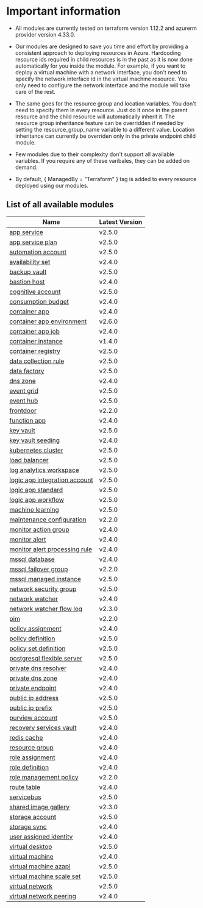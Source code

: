 # Important information
* All modules are currently tested on terraform version 1.12.2 and azurerm provider version 4.33.0.

* Our modules are designed to save you time and effort by providing a consistent approach to deploying resources in Azure. Hardcoding resource ids required in child resources is in the past as it is now done automatically for you inside the module. For example, if you want to deploy a virtual machine with a network interface, you don't need to specify the network interface id in the virtual machine resource. You only need to configure the network interface and the module will take care of the rest.

* The same goes for the resource group and location variables. You don't need to specify them in every resource. Just do it once in the parent resource and the child resource will automatically inherit it. The resource group inheritance feature can be overridden if needed by setting the resource_group_name variable to a different value. Location inheritance can currently be overriden only in the private endpoint child module.

* Few modules due to their complexity don't support all available variables. If you require any of these varibales, they can be added on demand.

* By default, { ManagedBy = "Terraform" } tag is added to every resource deployed using our modules.

## List of all available modules


| Name | Latest Version |
| ---- | -------------- |
| [app service](./app-service/README.md) | v2.5.0 |
| [app service plan](./app-service-plan/README.md) | v2.5.0 |
| [automation account](./automation-account/README.md) | v2.5.0 |
| [availability set](./availability-set/README.md) | v2.4.0 |
| [backup vault](./backup-vault/README.md) | v2.5.0 |
| [bastion host](./bastion-host/README.md) | v2.4.0 |
| [cognitive account](./cognitive-account/README.md) | v2.5.0 |
| [consumption budget](./consumption-budget/README.md) | v2.4.0 |
| [container app](./container-app/README.md) | v2.4.0 |
| [container app environment](./container-app-environment/README.md) | v2.6.0 |
| [container app job](./container-app-job/README.md) | v2.4.0 |
| [container instance](./container-instance/README.md) | v1.4.0 |
| [container registry](./container-registry/README.md) | v2.5.0 |
| [data collection rule](./data-collection-rule/README.md) | v2.5.0 |
| [data factory](./data-factory/README.md) | v2.5.0 |
| [dns zone](./dns-zone/README.md) | v2.4.0 |
| [event grid](./event-grid/README.md) | v2.5.0 |
| [event hub](./event-hub/README.md) | v2.5.0 |
| [frontdoor](./frontdoor/README.md) | v2.2.0 |
| [function app](./function-app/README.md) | v2.4.0 |
| [key vault](./key-vault/README.md) | v2.5.0 |
| [key vault seeding](./key-vault-seeding/README.md) | v2.4.0 |
| [kubernetes cluster](./kubernetes-cluster/README.md) | v2.5.0 |
| [load balancer](./load-balancer/README.md) | v2.5.0 |
| [log analytics workspace](./log-analytics-workspace/README.md) | v2.5.0 |
| [logic app integration account](./logic-app-integration-account/README.md) | v2.5.0 |
| [logic app standard](./logic-app-standard/README.md) | v2.5.0 |
| [logic app workflow](./logic-app-workflow/README.md) | v2.5.0 |
| [machine learning](./machine-learning/README.md) | v2.5.0 |
| [maintenance configuration](./maintenance-configuration/README.md) | v2.2.0 |
| [monitor action group](./monitor-action-group/README.md) | v2.4.0 |
| [monitor alert](./monitor-alert/README.md) | v2.4.0 |
| [monitor alert processing rule](./monitor-alert-processing-rule/README.md) | v2.4.0 |
| [mssql database](./mssql-database/README.md) | v2.4.0 |
| [mssql failover group](./mssql-failover-group/README.md) | v2.2.0 |
| [mssql managed instance](./mssql-managed-instance/README.md) | v2.5.0 |
| [network security group](./network-security-group/README.md) | v2.5.0 |
| [network watcher](./network-watcher/README.md) | v2.4.0 |
| [network watcher flow log](./network-watcher-flow-log/README.md) | v2.3.0 |
| [pim](./pim/README.md) | v2.2.0 |
| [policy assignment](./policy-assignment/README.md) | v2.4.0 |
| [policy definition](./policy-definition/README.md) | v2.5.0 |
| [policy set definition](./policy-set-definition/README.md) | v2.5.0 |
| [postgresql flexible server](./postgresql-flexible-server/README.md) | v2.5.0 |
| [private dns resolver](./private-dns-resolver/README.md) | v2.4.0 |
| [private dns zone](./private-dns-zone/README.md) | v2.4.0 |
| [private endpoint](./private-endpoint/README.md) | v2.4.0 |
| [public ip address](./public-ip-address/README.md) | v2.5.0 |
| [public ip prefix](./public-ip-prefix/README.md) | v2.5.0 |
| [purview account](./purview-account/README.md) | v2.5.0 |
| [recovery services vault](./recovery-services-vault/README.md) | v2.4.0 |
| [redis cache](./redis-cache/README.md) | v2.4.0 |
| [resource group](./resource-group/README.md) | v2.4.0 |
| [role assignment](./role-assignment/README.md) | v2.4.0 |
| [role definition](./role-definition/README.md) | v2.4.0 |
| [role management policy](./role-management-policy/README.md) | v2.2.0 |
| [route table](./route-table/README.md) | v2.4.0 |
| [servicebus](./servicebus/README.md) | v2.5.0 |
| [shared image gallery](./shared-image-gallery/README.md) | v2.3.0 |
| [storage account](./storage-account/README.md) | v2.5.0 |
| [storage sync](./storage-sync/README.md) | v2.4.0 |
| [user assigned identity](./user-assigned-identity/README.md) | v2.4.0 |
| [virtual desktop](./virtual-desktop/README.md) | v2.5.0 |
| [virtual machine](./virtual-machine/README.md) | v2.4.0 |
| [virtual machine azapi](./virtual-machine-azapi/README.md) | v2.5.0 |
| [virtual machine scale set](./virtual-machine-scale-set/README.md) | v2.5.0 |
| [virtual network](./virtual-network/README.md) | v2.5.0 |
| [virtual network peering](./virtual-network-peering/README.md) | v2.4.0 |
